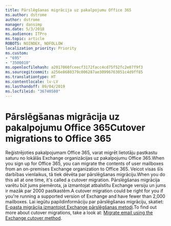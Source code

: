 ```yaml
---
title: Pārslēgšanas migrācija uz pakalpojumu Office 365
ms.author: dstrome
author: dstrome
manager: dansimp
ms.date: 5/3/2018
ms.audience: ITPro
ms.topic: article
ROBOTS: NOINDEX, NOFOLLOW
localization_priority: Priority
ms.custom:
- "695"
- "3500010"
ms.openlocfilehash: a2017060fceecf3172facc4cd75f52fc2e07f9f3
ms.sourcegitcommit: a256e8680379c006287ae30996763051c4d9ff85
ms.translationtype: HT
ms.contentlocale: lv-LV
ms.lasthandoff: 09/04/2019
ms.locfileid: "36740580"
---
```

# <a name="cutover-migrations-to-office-365"></a><span data-ttu-id="e2040-102">Pārslēgšanas migrācija uz pakalpojumu Office 365</span><span class="sxs-lookup"><span data-stu-id="e2040-102">Cutover migrations to Office 365</span></span>

<span data-ttu-id="e2040-103">Reģistrējoties pakalpojumam Office 365, varat migrēt lietotāju pastkastu saturu no lokālās Exchange organizācijas uz pakalpojumu Office 365.</span><span class="sxs-lookup"><span data-stu-id="e2040-103">When you sign up for Office 365, you can migrate the contents of user mailboxes from an on-premises Exchange organization to Office 365.</span></span> <span data-ttu-id="e2040-104">Veicot visas šīs darbības vienlaikus, tā tiek dēvēta par pārslēgšanas migrāciju.</span><span class="sxs-lookup"><span data-stu-id="e2040-104">When you do this all at one time, it's called a cutover migration.</span></span> <span data-ttu-id="e2040-105">Pārslēgšanas migrācija varētu būt jums piemērota, ja izmantojat atbalstītu Exchange versiju un jums ir mazāk par 2000 pastkastēm.</span><span class="sxs-lookup"><span data-stu-id="e2040-105">A cutover migration could be right for you if you're running a supported version of Exchange and have fewer than 2,000 mailboxes.</span></span> <span data-ttu-id="e2040-106">Lai iegūtu papildinformāciju par pārslēgšanas migrāciju, skatiet: [E-pasta migrācija izmantojot Exchange pārslēgšanas metodi](https://docs.microsoft.com/Exchange/mailbox-migration/cutover-migration-to-office-365).</span><span class="sxs-lookup"><span data-stu-id="e2040-106">To find out more about cutover migrations, take a look at: [Migrate email using the Exchange cutover method](https://docs.microsoft.com/Exchange/mailbox-migration/cutover-migration-to-office-365).</span></span>
  